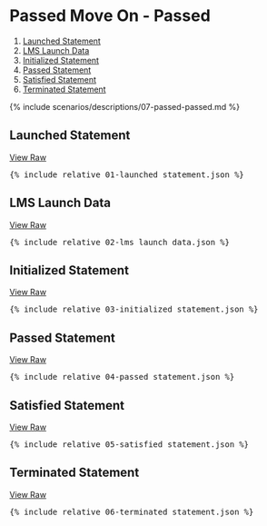 ---
---

# Passed Move On - Passed

1. [Launched Statement](#launched-statement)
1. [LMS Launch Data](#lms-launch-data)
1. [Initialized Statement](#initialized-statement)
1. [Passed Statement](#passed-statement)
1. [Satisfied Statement](#satisfied-statement)
1. [Terminated Statement](#terminated-statement)

{% include scenarios/descriptions/07-passed-passed.md %}

## Launched Statement

[View Raw](01-launched_statement.json)

<pre>
{% include_relative 01-launched_statement.json %}
</pre>

## LMS Launch Data

[View Raw](02-lms_launch_data.json)

<pre>
{% include_relative 02-lms_launch_data.json %}
</pre>

## Initialized Statement

[View Raw](03-initialized_statement.json)

<pre>
{% include_relative 03-initialized_statement.json %}
</pre>

## Passed Statement

[View Raw](04-passed_statement.json)

<pre>
{% include_relative 04-passed_statement.json %}
</pre>

## Satisfied Statement

[View Raw](05-satisfied_statement.json)

<pre>
{% include_relative 05-satisfied_statement.json %}
</pre>

## Terminated Statement

[View Raw](06-terminated_statement.json)

<pre>
{% include_relative 06-terminated_statement.json %}
</pre>

